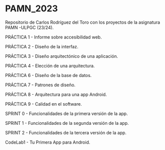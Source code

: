 # PAMN_2023
Repositorio de Carlos Rodríguez del Toro con los proyectos de la asignatura PAMN -ULPGC (23/24).

PRÁCTICA 1 - Informe sobre accesibilidad web.


PRÁCTICA 2 - Diseño de la interfaz.


PRÁCTICA 3 - Diseño arquitectónico de una aplicación.


PRÁCTICA 4 - Elección de una arquitectura.


PRÁCTICA 6 - Diseño de la base de datos.


PRÁCTICA 7 - Patrones de diseño.


PRÁCTICA 8 - Arquitectura para una app Android.


PRÁCTICA 9 - Calidad en el software.


SPRINT 0 - Funcionalidades de la primera versión de la app.


SPRINT 1 - Funcionalidades de la segunda versión de la app.


SPRINT 2 - Funcionalidades de la tercera versión de la app.


CodeLab1 - Tu Primera App para Android.
